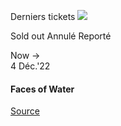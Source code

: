 [](https://www.bozar.be/fr/calendrier/faces-water)

Derniers tickets ![](https://www.bozar.be/sites/default/files/styles/small_card_landscape/public/efficy/images/2855156_2022_biella-exhibition_schubert_sony8574_web2.jpg?h=d627821a&itok=g7CU4vfh) 

Sold out Annulé Reporté

Now →  
4 Déc.'22

#### Faces of Water

[Source](https://www.bozar.be/fr/search?contentType=event&searchQuery=joshua)